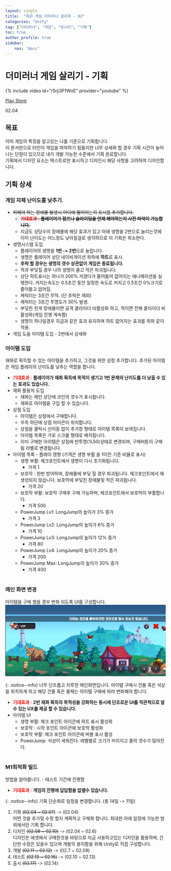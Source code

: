 ```yaml
---
layout: single
title:  "죽은 게임 더미러너 살리자 - 02"
categories: "Unity"
tag: ["더미러너", "게임", "유니티", "기획"]
toc: true
author_profile: true
sidebar:
    nav: "docs"
---
```



# 더미러너 게임 살리기 - 기획

{% include video id="r5rji3FfWoE" provider="youtube" %}

[Play Store](https://play.google.com/store/apps/details?id=com.dong2nol2.dummyrun&hl=ko&gl=US)

02.04

## 목표
이미 게임의 특징을 알고있는 나를 기준으로 기획합니다.  
이 문서만으로 타인이 게임을 파악하기 힘들지만 너무 상세화 할 경우 기획 시간이 늘어나는 단점이 있으므로 내가 개발 가능한 수준에서 기획 완료합니다.  
기획에서 디자인 요소는 텍스트로만 표시하고 디자인시 해당 사항을 고려하여 디자인합니다.

## 기획 상세 
### 게임 자체 난이도를 낮추기.
- ~~피해야 하는 장애물 발생시 어디에 떨어지는지 표시를 추가합니다.~~
   - ~~<span style="color:red">**기대효과**</span> : **플레이어가 점프나 슬라이딩을 언제 해야하는지 사전 파악이 가능합니다.**~~
   - 지금도 상당수의 장애물에 해당 효과가 있고 아래 생명을 2번으로 늘리는것에 이미 난이도는 어느정도 낮아질걸로 생각하므로 이 기획은 취소한다.
- 생명시스템 도입
   - 플레이어의 생명을 **1번 -> 2번**으로 늘립니다.
   - 생명은 플레이어 상단 네이비게이션 좌측에 **하트**로 표시.
   - **추락 할 경우는 생명의 갯수 상관없이 게임은 종료됩니다.** 
   - 적과 부딪힐 경우 나의 생명이 줄고 적은 파괴됩니다.
   - 상단 하트표시는 하나가 200% 커졌다가 줄어들어 없어지는 에니메이션을 실행한다. 커지는속도는 0.5초간 동안 일정한 속도로 커지고 0.5초간 0%크기로 줄어들고 없어짐.
   - 케릭터는 3초간 무적. (단 추락은 제외)
   - 케릭터는 3초간 투명도가 30% 발생.
   - 부딪힌 힌게 장애물이면 공격 콜라이더 비활성화 하고, 적이면 전체 콜라이더 비활성화(게임 진행 계속함)
   - 생명이 하나일경우 지금과 같은 효과 유지하며 하트 없어지는 효과를 위와 같이 적용.
- 게임 도움 아이템 도입 - 2번에서 상세화 
  
### 아이템 도입
재화로 획득할 수 있는 아이템을 추가하고, 그것을 위한 상점 추가합니다. 추가된 아이템은 게임 플레이의 난이도를 낮추는 역할을 합니다. 
 - <span style="color:red">**기대효과**</span> : **플레이어가 재화 획득에 목적이 생기고 1번 문제의 난이도를 더 낮출 수 있는 효과도 있습니다.**
 - 재화 활용처 도입
   - 재화는 메인 상단에 코인의 갯수가 표시됩니다.
   - 재화로 아이템을 구입 할 수 있습니다.
 - 상점 도입
   - 아이템은 상점에서 구매합니다.
   - 우측 하단에 상점 아이콘이 위치합니다.
   - 상점을 클릭시 신이동 없이 추가창 형태로 아이템 목록이 보여집니다.
   - 아이템 목록은 가로 스크롤 형태로 배치됩니다.
   - 이미 구매한 아이템은 상점에 반투명(%50)상태로 변경되며, 구매버튼이 구매됨 라벨로 변경됩니다.
 - 아이템 목록 - 플레이 영향 (가격은 생명 부활 을 1이란 기준 비율로 표시)
   - 생명 부활: 체크포인트에서 생명이 다시 초기화됩니다. 
     - 가격 1
   - 보호막 : 한번 방어하며, 장애물에 부딪 힐 경우 파괴됩니다. 체크포인트에서 재 생성되지 않습니다. 보호막에 부딪친 장애물및 적은 파괴됩니다.
     - 가격 20
   - 보호막 부활: 보호막 구매후 구매 가능하며, 체크포인트에서 보호막이 부활합니다.
     - 가격 500
   - PowerJump Lv1: LongJump의 높이가 3% 증가
     - 가격 3
   - PowerJump Lv2: LongJump의 높이가 6% 증가
     - 가격 10
   - PowerJump Lv3: LongJump의 높이가 12% 증가
     - 가격 80
   - PowerJump Lv4: LongJump의 높이가 20% 증가
     - 가격 200
   - PowerJump Max: LongJump의 높이가 30% 증가
     - 가격 400 <br><br>

### 메인 화면 변경  
아이템을 구매 했을 경우 변화 되도록 UI를 구성합니다. 
![메인화면](/images/20230204/unity-myproject-dummyrunner-02-01.png)

{: .notice--info}
너무 단조롭고 지루한 메인화면입니다. 아이템 구매시 건물 혹은 석상을 위치하게 하고 해당 건물 혹은 물체는 아이템 구매에 따라 변화해야 합니다.

   - <span style="color:red">**기대효과**</span> : **2번 재화 획득의 목적성을 강화하는 동시에 단조로운 UI를 직관적으로 알 수 있는 UX를 제공 할 수 있습니다.**
   - 아이템 UI
     - 생명 부활: 체크 포인트 아이콘에 하트 표시 활성화
     - 보호막 : 시작 포인트 아이콘에 보호막 활성화
     - 보호막 부활: 체크 포인트 아이콘에 버블 표시 활성
     - PowerJump: 석상이 세워진다. 레벨별로 크기가 커지지고 줄의 갯수가 많아진다.<br><br>
  
### M1최적화 빌드
방법을 알아봅니다. - 테스트 기간에 진행함
   - <span style="color:red">**기대효과**</span> : **게임의 진행에 답답함을 없앨수 있습니다.**

{: .notice--info}
기획 단순화로 일정을 변경합니다. (총 14일 -> 11일)
1. 기획 ~~(02.04 ~ 02.07)~~ -> (02.04)  
   어떤 것을 추가및 수정 할지 계획하고 구체화 합니다. 최대한 아래 일정에 가능한 범위에서만 기획 합니다.  
2. 디자인 ~~(02.08 ~ 02.10)~~ -> (02.04 ~ 02.6)  
   디자인은 에셋에서 구매한것을 바탕으로 지금 사용하고있는 디자인을 활용하며, 간단한 수정은 있을수 있으며 개발의 용이함을 위해 Unity로 직접 구성합니다.
3. 개발 ~~(02.11 ~ 02.12)~~ -> (02.7 ~ 02.09)
4. 테스트 ~~(02.13 ~ 02.16)~~ -> (02.10 ~ 02.13)
5. 출시 ~~(02.17)~~ -> (02.14)



